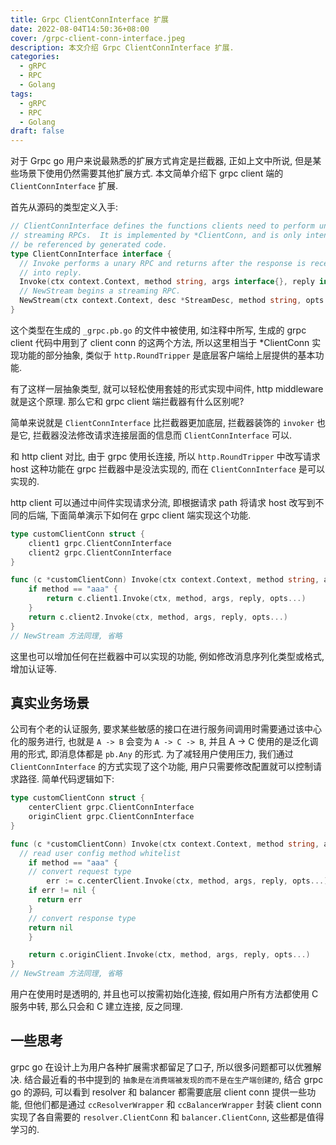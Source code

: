 ```yaml
---
title: Grpc ClientConnInterface 扩展
date: 2022-08-04T14:50:36+08:00
cover: /grpc-client-conn-interface.jpeg
description: 本文介绍 Grpc ClientConnInterface 扩展.
categories:
  - gRPC
  - RPC
  - Golang
tags:
  - gRPC
  - RPC
  - Golang
draft: false
---
```


对于 Grpc go 用户来说最熟悉的扩展方式肯定是拦截器, 正如上文中所说, 但是某些场景下使用仍然需要其他扩展方式. 本文简单介绍下 grpc client 端的 `ClientConnInterface` 扩展.

<!--more-->

首先从源码的类型定义入手:

```go
// ClientConnInterface defines the functions clients need to perform unary and
// streaming RPCs.  It is implemented by *ClientConn, and is only intended to
// be referenced by generated code.
type ClientConnInterface interface {
  // Invoke performs a unary RPC and returns after the response is received
  // into reply.
  Invoke(ctx context.Context, method string, args interface{}, reply interface{}, opts ...CallOption) error
  // NewStream begins a streaming RPC.
  NewStream(ctx context.Context, desc *StreamDesc, method string, opts ...CallOption) (ClientStream, error)
}
```

这个类型在生成的 `_grpc.pb.go` 的文件中被使用, 如注释中所写, 生成的 grpc client 代码中用到了 client conn 的这两个方法, 所以这里相当于 *ClientConn 实现功能的部分抽象, 类似于 `http.RoundTripper` 是底层客户端给上层提供的基本功能.

有了这样一层抽象类型, 就可以轻松使用套娃的形式实现中间件, http middleware 就是这个原理. 那么它和 grpc client 端拦截器有什么区别呢?

简单来说就是 `ClientConnInterface` 比拦截器更加底层, 拦截器装饰的 `invoker` 也是它, 拦截器没法修改请求连接层面的信息而 `ClientConnInterface` 可以.

和 http client 对比, 由于 grpc 使用长连接, 所以 `http.RoundTripper` 中改写请求 host 这种功能在 grpc 拦截器中是没法实现的, 而在 `ClientConnInterface` 是可以实现的.

http client 可以通过中间件实现请求分流, 即根据请求 path 将请求 host 改写到不同的后端, 下面简单演示下如何在 grpc client 端实现这个功能.

```go
type customClientConn struct {
	client1 grpc.ClientConnInterface
	client2 grpc.ClientConnInterface
}

func (c *customClientConn) Invoke(ctx context.Context, method string, args interface{}, reply interface{}, opts ...grpc.CallOption) error {
	if method == "aaa" {
		return c.client1.Invoke(ctx, method, args, reply, opts...)
	}
	return c.client2.Invoke(ctx, method, args, reply, opts...)
}
// NewStream 方法同理, 省略
```

这里也可以增加任何在拦截器中可以实现的功能, 例如修改消息序列化类型或格式, 增加认证等.

## 真实业务场景

公司有个老的认证服务, 要求某些敏感的接口在进行服务间调用时需要通过该中心化的服务进行, 也就是 `A -> B` 会变为 `A -> C -> B`, 并且 A -> C 使用的是泛化调用的形式, 即消息体都是 `pb.Any` 的形式. 为了减轻用户使用压力, 我们通过 `ClientConnInterface` 的方式实现了这个功能, 用户只需要修改配置就可以控制请求路径. 简单代码逻辑如下:

```go
type customClientConn struct {
	centerClient grpc.ClientConnInterface
	originClient grpc.ClientConnInterface
}

func (c *customClientConn) Invoke(ctx context.Context, method string, args interface{}, reply interface{}, opts ...grpc.CallOption) error {
  // read user config method whitelist
	if method == "aaa" {
    // convert request type
		err := c.centerClient.Invoke(ctx, method, args, reply, opts...)
    if err != nil {
      return err
    }
    // convert response type
    return nil
	}

	return c.originClient.Invoke(ctx, method, args, reply, opts...)
}
// NewStream 方法同理, 省略
```

用户在使用时是透明的, 并且也可以按需初始化连接, 假如用户所有方法都使用 C 服务中转, 那么只会和 C 建立连接, 反之同理.

## 一些思考

grpc go 在设计上为用户各种扩展需求都留足了口子, 所以很多问题都可以优雅解决. 结合最近看的书中提到的 `抽象是在消费端被发现的而不是在生产端创建的`, 结合 grpc go 的源码, 可以看到 resolver 和 balancer 都需要底层 client conn 提供一些功能, 但他们都是通过 `ccResolverWrapper` 和 `ccBalancerWrapper` 封装 client conn 实现了各自需要的 `resolver.ClientConn` 和 `balancer.ClientConn`, 这些都是值得学习的.
